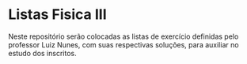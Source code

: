# Listas Fisica III

Neste repositório serão colocadas as listas de exercício definidas pelo professor Luiz Nunes, com suas respectivas soluções, para auxiliar no estudo dos inscritos.